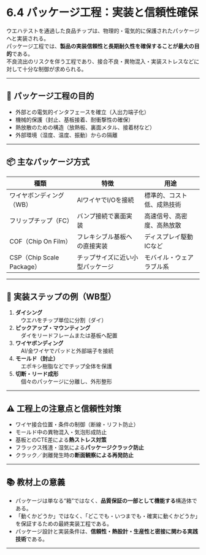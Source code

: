 # 6.4 パッケージ工程：実装と信頼性確保

ウエハテストを通過した良品チップは、物理的・電気的に保護されたパッケージへと実装される。  
パッケージ工程では、**製品の実装信頼性と長期耐久性を確保することが最大の目的**である。  
不良流出のリスクを伴う工程であり、接合不良・異物混入・実装ストレスなどに対して十分な制御が求められる。

---

## 🎯 パッケージ工程の目的

- 外部との電気的インタフェースを確立（入出力端子化）
- 機械的保護（封止、基板接着、耐衝撃性の確保）
- 熱放散のための構造（放熱板、裏面メタル、接着材など）
- 外部環境（湿度、温度、振動）からの隔離

---

## 📦 主なパッケージ方式

| 種類 | 特徴 | 用途 |
|------|------|------|
| ワイヤボンディング（WB） | AlワイヤでI/Oを接続 | 標準的、コスト低、成熟技術 |
| フリップチップ（FC） | バンプ接続で裏面実装 | 高速信号、高密度、高熱放散 |
| COF（Chip On Film） | フレキシブル基板への直接実装 | ディスプレイ駆動ICなど |
| CSP（Chip Scale Package） | チップサイズに近い小型パッケージ | モバイル・ウェアラブル系 |

---

## 🧰 実装ステップの例（WB型）

1. **ダイシング**  
　ウエハをチップ単位に分割（ダイ）  
2. **ピックアップ・マウンティング**  
　ダイをリードフレームまたは基板へ配置  
3. **ワイヤボンディング**  
　Al/金ワイヤでパッドと外部端子を接続  
4. **モールド（封止）**  
　エポキシ樹脂などでチップ全体を保護  
5. **切断・リード成形**  
　個々のパッケージに分離し、外形整形

---

## ⚠️ 工程上の注意点と信頼性対策

- ワイヤ接合位置・条件の制御（断線・リフト防止）
- モールド中の異物混入・気泡形成防止
- 基板とのCTE差による**熱ストレス対策**
- フラックス残渣・湿気による**パッケージクラック防止**
- クラック／剥離発生時の**断面観察による再発防止**

---

## 📚 教材上の意義

- パッケージは単なる“箱”ではなく、**品質保証の一部として機能する**構造体である。
- 「動くかどうか」ではなく、「どこでも・いつまでも・確実に動くかどうか」を保証するための最終実装工程である。
- パッケージ設計と実装条件は、**信頼性・熱設計・生産性と密接に関わる実践技術**である。

---
